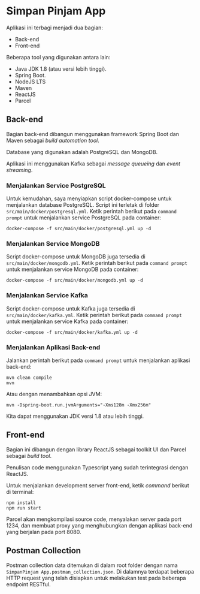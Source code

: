 # Simpan Pinjam App

Aplikasi ini terbagi menjadi dua bagian:
- Back-end
- Front-end

Beberapa tool yang digunakan antara lain:
- Java JDK 1.8 (atau versi lebih tinggi).
- Spring Boot.
- NodeJS LTS
- Maven  
- ReactJS
- Parcel

## Back-end

Bagian back-end dibangun menggunakan framework Spring Boot dan Maven sebagai _build automation tool_.

Database yang digunakan adalah PostgreSQL dan MongoDB.

Aplikasi ini menggunakan Kafka sebagai _message queueing_ dan _event streaming_.

### Menjalankan Service PostgreSQL

Untuk kemudahan, saya menyiapkan script docker-compose untuk menjalankan database PostgreSQL. Script ini terletak di folder ```src/main/docker/postgresql.yml```. Ketik perintah berikut pada ```command prompt``` untuk menjalankan service PostgreSQL pada container:

```
docker-compose -f src/main/docker/postgresql.yml up -d
```

### Menjalankan Service MongoDB

Script docker-compose untuk MongoDB juga tersedia di ```src/main/docker/mongodb.yml```. Ketik perintah berikut pada ```command prompt``` untuk menjalankan service MongoDB pada container:

```
docker-compose -f src/main/docker/mongodb.yml up -d
```

### Menjalankan Service Kafka

Script docker-compose untuk Kafka juga tersedia di ```src/main/docker/kafka.yml```. Ketik perintah berikut pada ```command prompt``` untuk menjalankan service Kafka pada container:

```
docker-compose -f src/main/docker/kafka.yml up -d
```

### Menjalankan Aplikasi Back-end

Jalankan perintah berikut pada ```command prompt``` untuk menjalankan aplikasi back-end:

```
mvn clean compile
mvn
```

Atau dengan menambahkan opsi JVM:

```
mvn -Dspring-boot.run.jvmArguments="-Xms128m -Xmx256m"
```

Kita dapat menggunakan JDK versi 1.8 atau lebih tinggi.

## Front-end

Bagian ini dibangun dengan library ReactJS sebagai toolkit UI dan Parcel sebagai _build tool_.

Penulisan code menggunakan Typescript yang sudah terintegrasi dengan ReactJS.

Untuk menjalankan development server front-end, ketik _command_ berikut di terminal:

```
npm install
npm run start
```

Parcel akan mengkompilasi source code, menyalakan server pada port 1234, dan membuat proxy yang menghubungkan dengan aplikasi back-end yang berjalan pada port 8080.

## Postman Collection

Postman collection data ditemukan di dalam root folder dengan nama ```SimpanPinjam App.postman_collection.json```. Di dalamnya terdapat beberapa HTTP request yang telah disiapkan untuk melakukan test pada beberapa endpoint RESTful.
